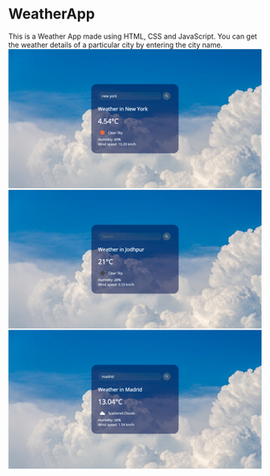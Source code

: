# WeatherApp
This is a Weather App made using HTML, CSS and JavaScript.
You can get the weather details of a particular city by entering the city name. 
<br>
<img src="Images/Screenshot 2022-02-27 at 10.18.51 PM.png" width=600><br>
<img src="Images/Screenshot 2022-02-27 at 10.19.06 PM.png" width=600><br>
<img src="Images/Screenshot 2022-02-27 at 10.19.32 PM.png" width=600><br>
